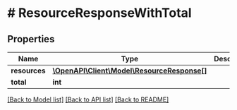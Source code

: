 # # ResourceResponseWithTotal

## Properties

Name | Type | Description | Notes
------------ | ------------- | ------------- | -------------
**resources** | [**\OpenAPI\Client\Model\ResourceResponse[]**](ResourceResponse.md) |  |
**total** | **int** |  |

[[Back to Model list]](../../README.md#models) [[Back to API list]](../../README.md#endpoints) [[Back to README]](../../README.md)
